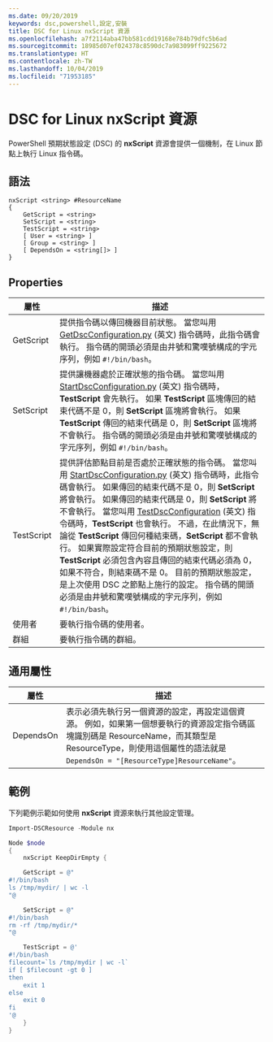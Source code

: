 ```yaml
---
ms.date: 09/20/2019
keywords: dsc,powershell,設定,安裝
title: DSC for Linux nxScript 資源
ms.openlocfilehash: a7f2114aba47bb581cdd19168e784b79dfc5b6ad
ms.sourcegitcommit: 18985d07ef024378c8590dc7a983099ff9225672
ms.translationtype: HT
ms.contentlocale: zh-TW
ms.lasthandoff: 10/04/2019
ms.locfileid: "71953185"
---
```

# <a name="dsc-for-linux-nxscript-resource"></a>DSC for Linux nxScript 資源

PowerShell 預期狀態設定 (DSC) 的 **nxScript** 資源會提供一個機制，在 Linux 節點上執行 Linux 指令碼。

## <a name="syntax"></a>語法

```Syntax
nxScript <string> #ResourceName
{
    GetScript = <string>
    SetScript = <string>
    TestScript = <string>
    [ User = <string> ]
    [ Group = <string> ]
    [ DependsOn = <string[]> ]
}
```

## <a name="properties"></a>Properties

|屬性 |描述 |
|---|---|
|GetScript |提供指令碼以傳回機器目前狀態。 當您叫用 [GetDscConfiguration.py](https://github.com/Microsoft/PowerShell-DSC-for-Linux#performing-dsc-operations-from-the-linux-computer) \(英文\) 指令碼時，此指令碼會執行。 指令碼的開頭必須是由井號和驚嘆號構成的字元序列，例如 `#!/bin/bash`。 |
|SetScript |提供讓機器處於正確狀態的指令碼。 當您叫用 [StartDscConfiguration.py](https://github.com/Microsoft/PowerShell-DSC-for-Linux#performing-dsc-operations-from-the-linux-computer) \(英文\) 指令碼時，**TestScript** 會先執行。 如果 **TestScript** 區塊傳回的結束代碼不是 0，則 **SetScript** 區塊將會執行。 如果 **TestScript** 傳回的結束代碼是 0，則 **SetScript** 區塊將不會執行。 指令碼的開頭必須是由井號和驚嘆號構成的字元序列，例如 `#!/bin/bash`。 |
|TestScript |提供評估節點目前是否處於正確狀態的指令碼。 當您叫用 [StartDscConfiguration.py](https://github.com/Microsoft/PowerShell-DSC-for-Linux#performing-dsc-operations-from-the-linux-computer) \(英文\) 指令碼時，此指令碼會執行。 如果傳回的結束代碼不是 0，則 **SetScript** 將會執行。 如果傳回的結束代碼是 0，則 **SetScript** 將不會執行。 當您叫用 [TestDscConfiguration](https://github.com/Microsoft/PowerShell-DSC-for-Linux#performing-dsc-operations-from-the-linux-computer) \(英文\) 指令碼時，**TestScript** 也會執行。 不過，在此情況下，無論從 **TestScript** 傳回何種結束碼，**SetScript** 都不會執行。 如果實際設定符合目前的預期狀態設定，則 **TestScript** 必須包含內容且傳回的結束代碼必須為 0，如果不符合，則結束碼不是 0。 目前的預期狀態設定，是上次使用 DSC 之節點上施行的設定。 指令碼的開頭必須是由井號和驚嘆號構成的字元序列，例如 `#!/bin/bash`。 |
|使用者 |要執行指令碼的使用者。 |
|群組 |要執行指令碼的群組。 |

## <a name="common-properties"></a>通用屬性

|屬性 |描述 |
|---|---|
|DependsOn |表示必須先執行另一個資源的設定，再設定這個資源。 例如，如果第一個想要執行的資源設定指令碼區塊識別碼是 ResourceName，而其類型是 ResourceType，則使用這個屬性的語法就是 `DependsOn = "[ResourceType]ResourceName"`。 |

## <a name="example"></a>範例

下列範例示範如何使用 **nxScript** 資源來執行其他設定管理。

```powershell
Import-DSCResource -Module nx

Node $node
{
    nxScript KeepDirEmpty {

    GetScript = @"
#!/bin/bash
ls /tmp/mydir/ | wc -l
"@

    SetScript = @"
#!/bin/bash
rm -rf /tmp/mydir/*
"@

    TestScript = @'
#!/bin/bash
filecount=`ls /tmp/mydir | wc -l`
if [ $filecount -gt 0 ]
then
    exit 1
else
    exit 0
fi
'@
    }
}
```
